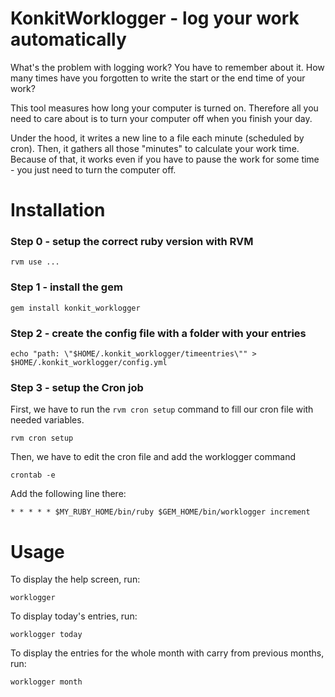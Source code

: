 # KonkitWorklogger - log your work automatically

What's the problem with logging work? You have to remember about it.
How many times have you forgotten to write the start or the end time of your work?

This tool measures how long your computer is turned on. 
Therefore all you need to care about is to turn your computer off when you finish your day.

Under the hood, it writes a new line to a file each minute (scheduled by cron).
Then, it gathers all those "minutes" to calculate your work time.
Because of that, it works even if you have to pause the work for some time - you just need to turn the computer off.


# Installation

### Step 0 - setup the correct ruby version with RVM

```
rvm use ...
```

### Step 1 - install the gem

```
gem install konkit_worklogger
```


### Step 2 - create the config file with a folder with your entries
```
echo "path: \"$HOME/.konkit_worklogger/timeentries\"" > $HOME/.konkit_worklogger/config.yml
```

### Step 3 - setup the Cron job
First, we have to run the `rvm cron setup` command to fill our cron file with needed variables.

```
rvm cron setup 
```

Then, we have to edit the cron file and add the worklogger command

```
crontab -e
```

Add the following line there:


```
* * * * * $MY_RUBY_HOME/bin/ruby $GEM_HOME/bin/worklogger increment
```


# Usage 
To display the help screen, run:
```
worklogger
```

To display today's entries, run:
```
worklogger today
```

To display the entries for the whole month with carry from previous months, run: 
```
worklogger month
```
